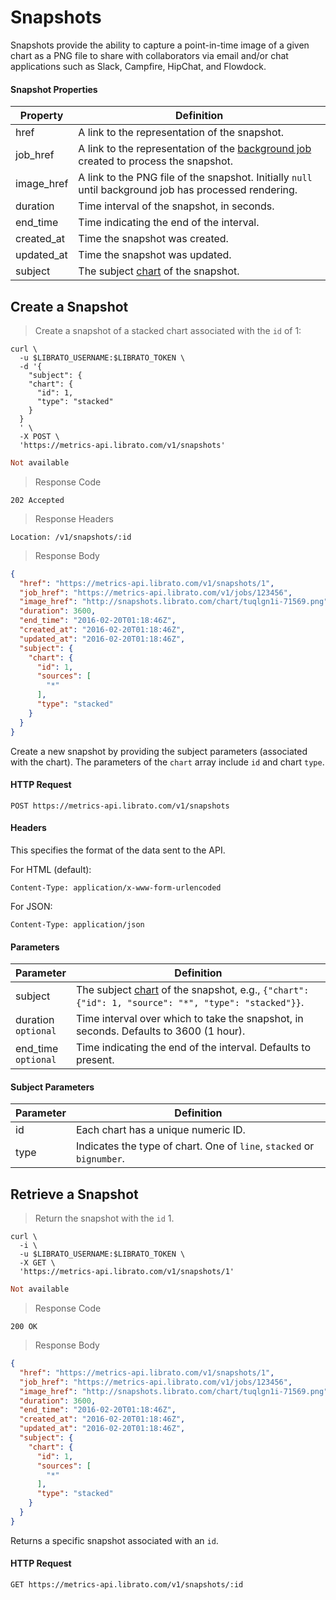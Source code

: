 # Snapshots

Snapshots provide the ability to capture a point-in-time image of a given chart as a PNG file to share with collaborators via email and/or chat applications such as Slack, Campfire, HipChat, and Flowdock.

#### Snapshot Properties

Property | Definition
-------- | ----------
href | A link to the representation of the snapshot.
job_href | A link to the representation of the [background job](#jobs) created to process the snapshot.
image_href | A link to the PNG file of the snapshot. Initially `null` until background job has processed rendering.
duration | Time interval of the snapshot, in seconds.
end_time | Time indicating the end of the interval.
created_at | Time the snapshot was created.
updated_at | Time the snapshot was updated.
subject | The subject [chart](#retrieve-a-chart) of the snapshot.

## Create a Snapshot

>Create a snapshot of a stacked chart associated with the `id` of 1:

```shell
curl \
  -u $LIBRATO_USERNAME:$LIBRATO_TOKEN \
  -d '{
    "subject": {
    "chart": {
      "id": 1,
      "type": "stacked"
    }
  }
  ' \
  -X POST \
  'https://metrics-api.librato.com/v1/snapshots'
```

```ruby
Not available
```

>Response Code

```
202 Accepted
```

>Response Headers

```
Location: /v1/snapshots/:id
```

>Response Body

```json
{
  "href": "https://metrics-api.librato.com/v1/snapshots/1",
  "job_href": "https://metrics-api.librato.com/v1/jobs/123456",
  "image_href": "http://snapshots.librato.com/chart/tuqlgn1i-71569.png",
  "duration": 3600,
  "end_time": "2016-02-20T01:18:46Z",
  "created_at": "2016-02-20T01:18:46Z",
  "updated_at": "2016-02-20T01:18:46Z",
  "subject": {
    "chart": {
      "id": 1,
      "sources": [
        "*"
      ],
      "type": "stacked"
    }
  }
}
```

Create a new snapshot by providing the subject parameters (associated with the chart). The parameters of the `chart` array include `id` and chart `type`.

#### HTTP Request

`POST https://metrics-api.librato.com/v1/snapshots`

#### Headers

This specifies the format of the data sent to the API.

For HTML (default):

`Content-Type: application/x-www-form-urlencoded`

For JSON:

`Content-Type: application/json`

#### Parameters

Parameter | Definition
--------- | ----------
subject | The subject [chart](#retrieve-a-chart) of the snapshot, e.g., `{"chart":{"id": 1, "source": "*", "type": "stacked"}}`.
duration<br>`optional` | Time interval over which to take the snapshot, in seconds. Defaults to 3600 (1 hour).
end_time<br>`optional` | Time indicating the end of the interval. Defaults to present.

#### Subject Parameters

Parameter | Definition
--------- | ----------
id | Each chart has a unique numeric ID.
type | Indicates the type of chart. One of `line`, `stacked` or `bignumber`.

## Retrieve a Snapshot

>Return the snapshot with the `id` 1.

```shell
curl \
  -i \
  -u $LIBRATO_USERNAME:$LIBRATO_TOKEN \
  -X GET \
  'https://metrics-api.librato.com/v1/snapshots/1'
```

```ruby
Not available
```

>Response Code

```
200 OK
```

>Response Body

```json
{
  "href": "https://metrics-api.librato.com/v1/snapshots/1",
  "job_href": "https://metrics-api.librato.com/v1/jobs/123456",
  "image_href": "http://snapshots.librato.com/chart/tuqlgn1i-71569.png",
  "duration": 3600,
  "end_time": "2016-02-20T01:18:46Z",
  "created_at": "2016-02-20T01:18:46Z",
  "updated_at": "2016-02-20T01:18:46Z",
  "subject": {
    "chart": {
      "id": 1,
      "sources": [
        "*"
      ],
      "type": "stacked"
    }
  }
}
```

Returns a specific snapshot associated with an `id`.

#### HTTP Request

`GET https://metrics-api.librato.com/v1/snapshots/:id`

